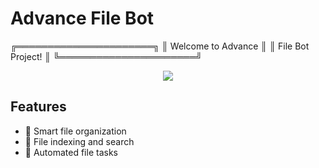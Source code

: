 # Advance File Bot


╔══════════════════════╗
║ Welcome to Advance ║
║ File Bot Project! ║
╚══════════════════════╝

<!-- Advance File Bot -->
<p align="center">
  <img src="https://img.shields.io/static/v1?label=&message=Loading...&color=blue&style=for-the-badge">
</p>

## Features

- 🤖 Smart file organization
- 📁 File indexing and search
- 🔄 Automated file tasks

